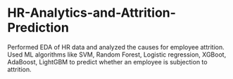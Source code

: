 # HR-Analytics-and-Attrition-Prediction
Performed EDA of HR data and analyzed the causes for employee attrition. Used ML algorithms like SVM, Random Forest, Logistic regression, XGBoot, AdaBoost, LightGBM to predict whether an employee is subjection to attrition.
